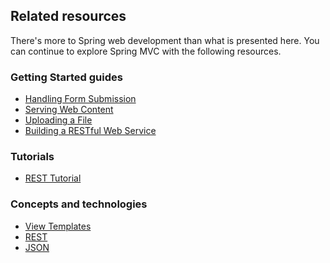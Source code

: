 ## Related resources

There's more to Spring web development than what is presented here. You can continue to explore Spring MVC with the following resources.

### Getting Started guides

* [Handling Form Submission][gs-handling-form-submission]
* [Serving Web Content][gs-serving-web-content]
* [Uploading a File][gs-uploading-files]
* [Building a RESTful Web Service][gs-rest-service]

[gs-handling-form-submission]: /guides/gs/handling-form-submission/
[gs-serving-web-content]: /guides/gs/serving-web-content/
[gs-uploading-files]: /guides/gs/uploading-files/
[gs-rest-service]: /guides/gs/rest-service/

### Tutorials

* [REST Tutorial][tut-rest]

[tut-rest]: /guides/tutorials/rest
[tut-web]: /guides/tutorials/web

### Concepts and technologies

* [View Templates][u-view-templates]
* [REST][u-rest]
* [JSON][u-json]

[u-view-templates]: /understanding/view-templates
[u-rest]: /understanding/REST
[u-json]: /understanding/JSON
